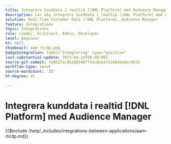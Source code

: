 ```yaml
---
title: Integrera kunddata i realtid [!DNL Platform] med Audience Manager
description: Lär dig integrera kunddata i realtid [!DNL Platform] med Audience Manager.
solution: Real-Time Customer Data [!DNL Platform], Audience Manager
feature: Integrations
topic: Integrations
role: Leader, Architect, Admin, Developer
level: Beginner
kt: null
thumbnail: aam-rtcdp.png
badgeIntegration: label="Integrering" type="positive"
last-substantial-update: 2023-04-14T00:00:00Z
source-git-commit: 7ed617ac0ba6b340ff94cdee47914645e0ec6615
workflow-type: tm+mt
source-wordcount: '25'
ht-degree: 4%

---
```



# Integrera kunddata i realtid [!DNL Platform] med Audience Manager

{{$include /help/_includes/integrations-between-applications/aam-rtcdp.md}}

